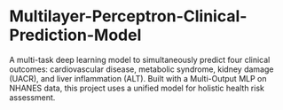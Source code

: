 # Multilayer-Perceptron-Clinical-Prediction-Model
A multi-task deep learning model to simultaneously predict four clinical outcomes: cardiovascular disease, metabolic syndrome, kidney damage (UACR), and liver inflammation (ALT). Built with a Multi-Output MLP on NHANES data, this project uses a unified model for holistic health risk assessment.
